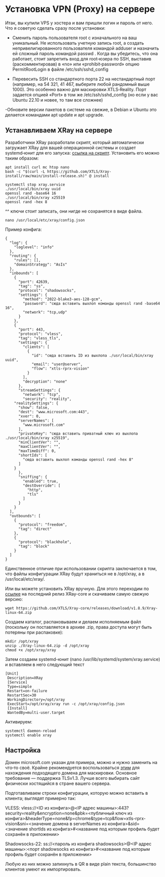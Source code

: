 # Установка VPN (Proxy) на сервере

Итак, вы купили VPS у хостера и вам пришли логин и пароль от него. Что я советую сделать сразу после установки:

- Сменить пароль пользователя root с изначального на ваш уникальный. Не использовать учетную запись root, а создать непривелигированного пользователя командой adduser и назначить ей сложный пароль командой passwd <username>. Когда вы убедитесь, что она работает, стоит запретить вход для root‑юзера по SSH, выставив (раскомментировав) в «no» или «prohibit‑password» опцию PermitRootLogin в файле /etc/ssh/sshd_config

- Перевесить SSH со стандартного порта 22 на нестандартный порт (например, на 54 321, 41 467, выберите любой рандомный выше 1000). Это особенно важно для маскировки XTLS‑Reality. Порт задается опцией «Port» в том же /etc/ssh/sshd_config (но если у вас Ubuntu 22.10 и новее, то там все сложнее)

-Обновите версии пакетов в системе на свежие, в Debian и Ubuntu это делается командами apt update и apt upgrade.

## Устанавливаем XRay на сервере
Разработчики XRay разработали скрипт, который автоматически загружает XRay для вашей операционной системы и создает systemd‑юнит для его запуска: [ссылка на скрипт](https://github.com/XTLS/Xray-install). 
Установить его можно таким образом:
```shell
apt install curl mc htop nano
bash -c "$(curl -L https://github.com/XTLS/Xray-install/raw/main/install-release.sh)" @ install
```
```
systemctl stop xray.service
./usr/local/bin/xray uuid
openssl rand -base64 16
./usr/local/bin/xray x25519
openssl rand -hex 8
```
^^ ключи стоит записать, они нигде не сохранятся в виде файла.
```shell
nano /usr/local/etc/xray/config.json
```
Пример конфига:
```
{
  "log": {
    "loglevel": "info"
  },
  "routing": {
    "rules": [],
    "domainStrategy": "AsIs"
  },
  "inbounds": [
    {
      "port": 42639,
      "tag": "ss",
      "protocol": "shadowsocks",
      "settings": {
        "method": "2022-blake3-aes-128-gcm",
        "password": "сюда вставить выхлоп команды openssl rand -base64 16",
        "network": "tcp,udp"
      }
    },
    {
      "port": 443,
      "protocol": "vless",
      "tag": "vless_tls",
      "settings": {
        "clients": [
          {
            "id": "сюда вставить ID из выхлопа ./usr/local/bin/xray uuid",
            "email": "user@server",
            "flow": "xtls-rprx-vision"
          }
        ],
        "decryption": "none"
      },
      "streamSettings": {
        "network": "tcp",
        "security": "reality",
    "realitySettings": {
      "show": false,
      "dest": "www.microsoft.com:443",
      "xver": 0,
      "serverNames": [
        "www.microsoft.com"
      ],
      "privateKey": "сюда вставить приватный ключ из выхлопа ./usr/local/bin/xray x25519",
      "minClientVer": "",
      "maxClientVer": "",
      "maxTimeDiff": 0,
      "shortIds": [
        "сюда вставить выхлоп команды openssl rand -hex 8"
      ]
    }
      },
      "sniffing": {
        "enabled": true,
        "destOverride": [
          "http",
          "tls"
        ]
      }
    }
  ],
  "outbounds": [
    {
      "protocol": "freedom",
      "tag": "direct"
    },
    {
      "protocol": "blackhole",
      "tag": "block"
    }
  ]
}
```
Единственное отличие при использовании скрипта заключается в том, что файлы конфигурации XRay будут храниться не в /opt/xray, а в /usr/local/etc/xray/.

Или вы можете установить XRay вручную. Для этого переходим по [ссылке](https://github.com/XTLS/Xray-core/releases) на последний релиз XRay-core и скачиваем самую свежую версию:
```
wget https://github.com/XTLS/Xray-core/releases/download/v1.8.9/Xray-linux-64.zip
```
Создаем каталог, распаковываем и делаем исполняемым файл (поскольку он поставляется в архиве .zip, права доступа могут быть потеряны при распаковке):
```
mkdir /opt/xray
unzip ./Xray-linux-64.zip -d /opt/xray
chmod +x /opt/xray/xray
```
Затем создаем systemd-юнит (nano /usr/lib/systemd/system/xray.service) и вставляем в него следующий текст
```
[Unit]
 Description=XRay
 [Service]
 Type=simple
 Restart=on-failure
 RestartSec=30
 WorkingDirectory=/opt/xray
 ExecStart=/opt/xray/xray run -c /opt/xray/config.json
 [Install]
 WantedBy=multi-user.target
```
Активируем:
```
systemctl daemon-reload
systemctl enable xray
```


## Настройка


Домен microsoft.com указан для примера, можно и нужно заменить на что‑то своё. Крайне рекомендуется воспользоваться [этим](https://github.com/XTLS/RealiTLScanner) для нахождения подходящего домена для маскировки. Основное требование — поддержка TLSv1.3. Лучше всего выбирать сайт физически хостящийся в стране вашего сервера.

Подготавливаем строки конфигурации, которую можно вставить в клиента; выглядят примерно так:

VLESS:
vless://<ID из конфига>@<IP адрес машины>:443?security=reality&encryption=none&pbk=<публичный ключ из конфига>&headerType=none&fp=chrome&type=tcp&flow=xtls-rprx-vision&sni=<значение домена в serverNames из конфига>&sid=<значение shortIds из конфига>#<название под которым профиль будет сохранён в приложении>

Shadowsocks-22:
ss://<пароль из конфига shadowsocks>@<IP адрес машины>:<порт shadowsocks из конфига>#<название под которым профиль будет сохранён в приложении>

Любую из них можно запихнуть в QR в виде plain текста, большинство клиентов умеют их импортировать.
